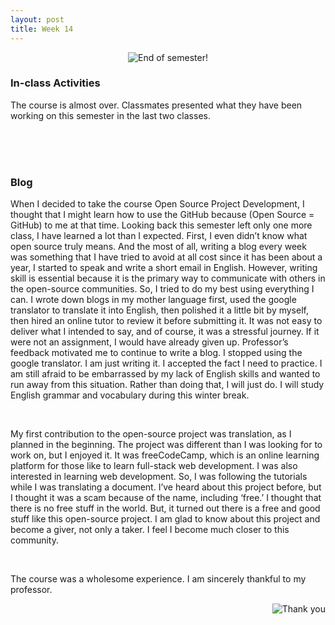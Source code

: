 ```yaml
---
layout: post
title: Week 14
---
```


<p align="center">
  <img src="https://media.giphy.com/media/l1IY3GUrvH9MYRLTq/giphy.gif" alt="End of semester!">
</p>

### In-class Activities
The course is almost over. Classmates presented what they have been working on this semester in the last two classes.

<br>
<br>
<br>

### Blog
When I decided to take the course Open Source Project Development, I thought that I might learn how to use the GitHub because (Open Source = GitHub) to me at that time. Looking back this semester left only one more class, I have learned a lot than I expected. First, I even didn’t know what open source truly means. And the most of all, writing a blog every week was something that I have tried to avoid at all cost since it has been about a year, I started to speak and write a short email in English. However, writing skill is essential because it is the primary way to communicate with others in the open-source communities. So, I tried to do my best using everything I can. I wrote down blogs in my mother language first, used the google translator to translate it into English, then polished it a little bit by myself, then hired an online tutor to review it before submitting it. It was not easy to deliver what I intended to say, and of course, it was a stressful journey. If it were not an assignment, I would have already given up. Professor’s feedback motivated me to continue to write a blog. I stopped using the google translator. I am just writing it. I accepted the fact I need to practice. I am still afraid to be embarrassed by my lack of English skills and wanted to run away from this situation. Rather than doing that, I will just do. I will study English grammar and vocabulary during this winter break.

<br>

My first contribution to the open-source project was translation, as I planned in the beginning. The project was different than I was looking for to work on, but I enjoyed it. It was freeCodeCamp, which is an online learning platform for those like to learn full-stack web development. I was also interested in learning web development. So, I was following the tutorials while I was translating a document. I’ve heard about this project before, but I thought it was a scam because of the name, including ‘free.’ I thought that there is no free stuff in the world. But, it turned out there is a free and good stuff like this open-source project. I am glad to know about this project and become a giver, not only a taker. I feel I become much closer to this community.

<br>

The course was a wholesome experience. I am sincerely thankful to my professor.
<p align="right">
  <img src="https://media.giphy.com/media/epfg8qggIJgGY/giphy.gif" alt="Thank you">
</p>
